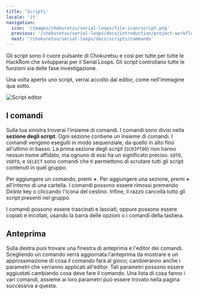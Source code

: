 ```yaml
---
title: 'Scripts'
locale: 'it'
navigation:
  icon: '/images/chokuretsu/serial-loops/file-icon/script.png'
  previous: '/chokuretsu/serial-loops/docs/introduction/project-workflow'
  next: '/chokuretsu/serial-loops/docs/scripts/commands'
---
```


Gli script sono il cuore pulsante di Chokuretsu e così per tutte per tutte le HackRom che svilupperai per il Serial Loops.
Gli script controllano tutte le funzioni sia delle fase investigazione.

Una volta aperto uno script, verrai accolto dal editor, come nell'immagine qua sotto.

![Script editor](/images/chokuretsu/serial-loops/script-editor.png)

## I comandi
Sulla tua sinistra troverai l'insieme di comandi. I comandi sono divisi nella **sezione degli script**. Ogni sezione contiene un insieme di comandi. I comandi
vengono eseguiti in modo sequenziale, da quello in alto fino all'ultimo in basso. La prima sezione degli script (`SCRIPT00`) non hanno nessun nome affidato, ma ognuno di essi ha un significato preciso. `GOTO`, `VGOTO`, e `SELECT` sono comandi che ti permettono di scrutare tutti gli script contenuti in quel
gruppo.

Per aggiungere un comando, premi **+**. Per aggiungere una sezione, premi **+** all'interno di una cartella. I comandi possono essere rimossi premendo _Delete_ key o cliccando l'icona del cestino. Infine, il razzo cancella tutto gli script presenti nel gruppo.

I comandi possono essere trascinati e lasciati, oppure possono essere copiati e incollati, usando la barra delle opzioni o i comandi della tastiera.

## Anteprima
Sulla destra puoi trovare una finestra di anteprima e l'editor dei comandi. Scegliendo un comando verrà aggiornata l'anteprima da mostrare e un
approssimazione di cosa
il comando farà al gioco; cambieranno anche i parametri che verranno applicati all'editor. Tali parametri possono essere aggiustati cambiando cosa deve
fare il comando. Una lista di cosa fanno i vari comandi, assieme ai loro parametri può essere trovato nella pagina successiva a questa.